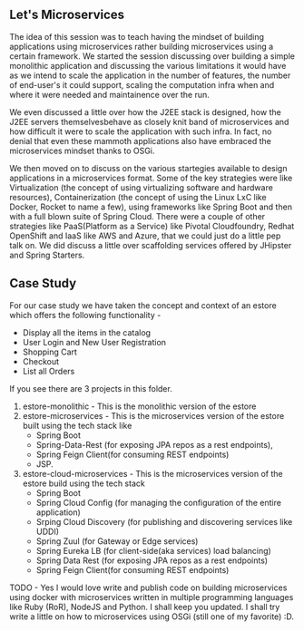 ## Let's Microservices

The idea of this session was to teach having the mindset of building applications using microservices rather building microservices using a certain framework. We started the session discussing over building a simple monolithic application and discussing the various limitations it would have as we intend to scale the application in the number of features, the number of end-user's it could support, scaling the computation infra when and where it were needed and maintainence over the run.

We even discussed a little over how the J2EE stack is designed, how the J2EE servers themselvesbehave as closely knit band of microservices and how difficult it were to scale the application with such infra. In fact, no denial that even these mammoth applications also have embraced the microservices mindset thanks to OSGi. 

We then moved on to discuss on the various startegies available to design applications in a microservices format. Some of the key strategies were like Virtualization (the concept of using virtualizing software and hardware resources), Containerization (the concept of using the Linux LxC like Docker, Rocket to name a few), using frameworks like Spring Boot and then with a full blown suite of Spring Cloud. There were a couple of other strategies like PaaS(Platform as a Service) like Pivotal Cloudfoundry, Redhat OpenShift and IaaS like AWS and Azure, that we could just do a little pep talk on. We did discuss a little over scaffolding services offered by JHipster and Spring Starters.

## Case Study
For our case study we have taken the concept and context of an estore which offers the following functionality - 

 - Display all the items in the catalog
 - User Login and New User Registration
 - Shopping Cart
 - Checkout
 - List all Orders

If you see there are 3 projects in this folder. 

 1. estore-monolithic - This is the monolithic version of the estore
 2. estore-microservices - This is the microservices version of the estore built using the tech stack like
	 - Spring Boot
	 - Spring-Data-Rest (for exposing JPA repos as a rest endpoints), 
	 - Spring Feign Client(for consuming REST endpoints) 
	 - JSP.
 3. estore-cloud-microservices - This is the microservices version of the estore build using the tech stack 
	 - Spring Boot 
	 - Spring Cloud Config (for managing the configuration of the entire application)
	 - Srping Cloud Discovery (for publishing and discovering services like UDDI)
	 - Spring Zuul (for Gateway or Edge services)
	 - Spring Eureka LB (for client-side(aka services) load balancing)
	 - Spring Data Rest (for exposing JPA repos as a rest endpoints)
	 - Spring Feign Client(for consuming REST endpoints) 

TODO - Yes I would love write and publish code on building microservices using docker with microservices written in multiple programming languages like Ruby (RoR), NodeJS and Python. I shall keep you updated. I shall try write a little on how to microservices using OSGi (still one of my favorite) :D.
